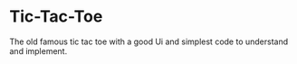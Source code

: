 # Tic-Tac-Toe
The old famous tic tac toe with a good Ui and simplest code to understand and implement.
